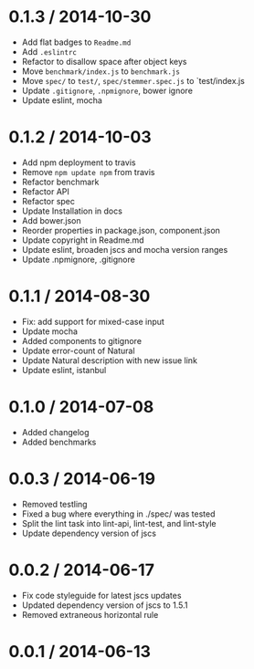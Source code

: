 
0.1.3 / 2014-10-30
==================

 * Add flat badges to `Readme.md`
 * Add `.eslintrc`
 * Refactor to disallow space after object keys
 * Move `benchmark/index.js` to `benchmark.js`
 * Move `spec/` to `test/`, `spec/stemmer.spec.js` to `test/index.js
 * Update `.gitignore`, `.npmignore`, bower ignore
 * Update eslint, mocha

0.1.2 / 2014-10-03
==================

 * Add npm deployment to travis
 * Remove `npm update npm` from travis
 * Refactor benchmark
 * Refactor API
 * Refactor spec
 * Update Installation in docs
 * Add bower.json
 * Reorder properties in package.json, component.json
 * Update copyright in Readme.md
 * Update eslint, broaden jscs and mocha version ranges
 * Update .npmignore, .gitignore

0.1.1 / 2014-08-30
==================

 * Fix: add support for mixed-case input
 * Update mocha
 * Added components to gitignore
 * Update error-count of Natural
 * Update Natural description with new issue link
 * Update eslint, istanbul

0.1.0 / 2014-07-08
==================

 * Added changelog
 * Added benchmarks

0.0.3 / 2014-06-19
==================

 * Removed testling
 * Fixed a bug where everything in ./spec/ was tested
 * Split the lint task into lint-api, lint-test, and lint-style
 * Update dependency version of jscs

0.0.2 / 2014-06-17
==================

 * Fix code styleguide for latest jscs updates
 * Updated dependency version of jscs to 1.5.1
 * Removed extraneous horizontal rule

0.0.1 / 2014-06-13
==================

